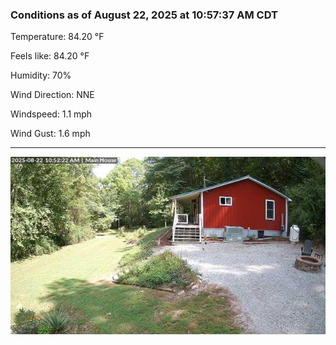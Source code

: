 ### Conditions as of August 22, 2025 at 10:57:37 AM CDT 

Temperature: 84.20 &deg;F

Feels like: 84.20 &deg;F

Humidity: 70%

Wind Direction: NNE

Windspeed: 1.1 mph

Wind Gust: 1.6 mph

---

<img src="./images/latest.jpeg"/>

